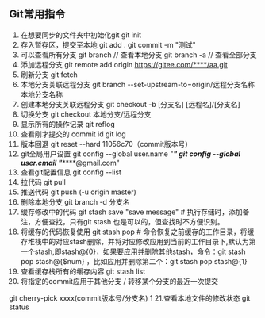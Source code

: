## Git常用指令
1. 在想要同步的文件夹中初始化git
git init
2. 存入暂存区，提交至本地
git add . 
git commit -m "测试"
3. 可以查看所有分支
git branch // 查看本地分支
git branch -a // 查看全部分支
4. 添加远程分支
git remote add origin https://gitee.com/****/aa.git
5. 刷新分支
git fetch
6. 本地分支关联远程分支
git branch --set-upstream-to=origin/远程分支名称  本地分支名称
7. 创建本地分支关联远程分支
git checkout -b [分支名] [远程名]/[分支名]
8. 切换分支
git checkout 本地分支/远程分支
9. 显示所有的操作记录
git reflog
10. 查看刚才提交的 commit id
git log
11. 版本回退
git reset --hard 11056c70（commit版本号）
12. git全局用户设置
git config --global user.name "***"
git config --global user.email "*******@gmail.com"
13. 查看git配置信息
git config --list
14. 拉代码
git pull
15. 推送代码
git push (-u origin master)
16. 删除本地分支
git branch -d 分支名
17. 缓存修改中的代码
git stash save "save message"  # 执行存储时，添加备注，方便查找，只有git stash 也是可以的，但查找时不方便识别。
18. 将缓存的代码恢复使用
git stash pop # 命令恢复之前缓存的工作目录，将缓存堆栈中的对应stash删除，并将对应修改应用到当前的工作目录下,默认为第一个stash,即stash@{0}，如果要应用并删除其他stash，命令：git stash pop stash@{$num} ，比如应用并删除第二个：git stash pop stash@{1}
19. 查看缓存栈所有的缓存内容
git stash list
20. 将指定的commit应用于其他分支 / 转移某个分支的最近一次提交

git cherry-pick xxxx(commit版本号/分支名)
1
21.查看本地文件的修改状态
git status